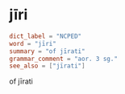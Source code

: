 # jīri

``` toml
dict_label = "NCPED"
word = "jīri"
summary = "of jīrati"
grammar_comment = "aor. 3 sg."
see_also = ["jīrati"]
```

of jīrati

